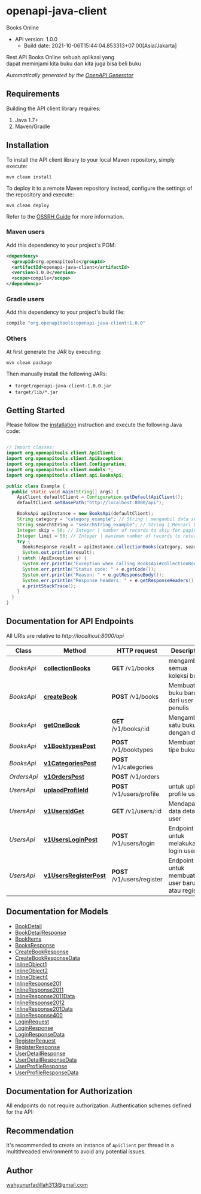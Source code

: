 # openapi-java-client

Books Online
- API version: 1.0.0
  - Build date: 2021-10-06T15:44:04.853313+07:00[Asia/Jakarta]

Rest API Books Online sebuah aplikasi yang<br> dapat meminjami kita buku dan kita juga bisa beli buku


*Automatically generated by the [OpenAPI Generator](https://openapi-generator.tech)*


## Requirements

Building the API client library requires:
1. Java 1.7+
2. Maven/Gradle

## Installation

To install the API client library to your local Maven repository, simply execute:

```shell
mvn clean install
```

To deploy it to a remote Maven repository instead, configure the settings of the repository and execute:

```shell
mvn clean deploy
```

Refer to the [OSSRH Guide](http://central.sonatype.org/pages/ossrh-guide.html) for more information.

### Maven users

Add this dependency to your project's POM:

```xml
<dependency>
  <groupId>org.openapitools</groupId>
  <artifactId>openapi-java-client</artifactId>
  <version>1.0.0</version>
  <scope>compile</scope>
</dependency>
```

### Gradle users

Add this dependency to your project's build file:

```groovy
compile "org.openapitools:openapi-java-client:1.0.0"
```

### Others

At first generate the JAR by executing:

```shell
mvn clean package
```

Then manually install the following JARs:

* `target/openapi-java-client-1.0.0.jar`
* `target/lib/*.jar`

## Getting Started

Please follow the [installation](#installation) instruction and execute the following Java code:

```java

// Import classes:
import org.openapitools.client.ApiClient;
import org.openapitools.client.ApiException;
import org.openapitools.client.Configuration;
import org.openapitools.client.models.*;
import org.openapitools.client.api.BooksApi;

public class Example {
  public static void main(String[] args) {
    ApiClient defaultClient = Configuration.getDefaultApiClient();
    defaultClient.setBasePath("http://localhost:8000/api");

    BooksApi apiInstance = new BooksApi(defaultClient);
    String category = "category_example"; // String | mengambil data sesuai kategori
    String searchString = "searchString_example"; // String | Mencari buku dengan mamasukan string nama bukunya atau nama penulis
    Integer skip = 56; // Integer | number of records to skip for pagination
    Integer limit = 56; // Integer | maximum number of records to return
    try {
      BooksResponse result = apiInstance.collectionBooks(category, searchString, skip, limit);
      System.out.println(result);
    } catch (ApiException e) {
      System.err.println("Exception when calling BooksApi#collectionBooks");
      System.err.println("Status code: " + e.getCode());
      System.err.println("Reason: " + e.getResponseBody());
      System.err.println("Response headers: " + e.getResponseHeaders());
      e.printStackTrace();
    }
  }
}

```

## Documentation for API Endpoints

All URIs are relative to *http://localhost:8000/api*

Class | Method | HTTP request | Description
------------ | ------------- | ------------- | -------------
*BooksApi* | [**collectionBooks**](docs/BooksApi.md#collectionBooks) | **GET** /v1/books | mengambil semua koleksi buku
*BooksApi* | [**createBook**](docs/BooksApi.md#createBook) | **POST** /v1/books | Membuat buku baru dari user penulis
*BooksApi* | [**getOneBook**](docs/BooksApi.md#getOneBook) | **GET** /v1/books/:id | Mengambil satu buku dengan detail
*BooksApi* | [**v1BooktypesPost**](docs/BooksApi.md#v1BooktypesPost) | **POST** /v1/booktypes | Membuat tipe buku
*BooksApi* | [**v1CategoriesPost**](docs/BooksApi.md#v1CategoriesPost) | **POST** /v1/categories | 
*OrdersApi* | [**v1OrdersPost**](docs/OrdersApi.md#v1OrdersPost) | **POST** /v1/orders | 
*UsersApi* | [**uplaodProfileId**](docs/UsersApi.md#uplaodProfileId) | **POST** /v1/users/profile | untuk upload profile user
*UsersApi* | [**v1UsersIdGet**](docs/UsersApi.md#v1UsersIdGet) | **GET** /v1/users/:id | Mendapatkan data detail user
*UsersApi* | [**v1UsersLoginPost**](docs/UsersApi.md#v1UsersLoginPost) | **POST** /v1/users/login | Endpoint untuk melakukan login users
*UsersApi* | [**v1UsersRegisterPost**](docs/UsersApi.md#v1UsersRegisterPost) | **POST** /v1/users/register | Endpoint untuk membuat user baru atau register


## Documentation for Models

 - [BookDetail](docs/BookDetail.md)
 - [BookDetailResponse](docs/BookDetailResponse.md)
 - [BookItems](docs/BookItems.md)
 - [BooksResponse](docs/BooksResponse.md)
 - [CreateBookResponse](docs/CreateBookResponse.md)
 - [CreateBookResponseData](docs/CreateBookResponseData.md)
 - [InlineObject1](docs/InlineObject1.md)
 - [InlineObject2](docs/InlineObject2.md)
 - [InlineObject4](docs/InlineObject4.md)
 - [InlineResponse201](docs/InlineResponse201.md)
 - [InlineResponse2011](docs/InlineResponse2011.md)
 - [InlineResponse2011Data](docs/InlineResponse2011Data.md)
 - [InlineResponse2012](docs/InlineResponse2012.md)
 - [InlineResponse201Data](docs/InlineResponse201Data.md)
 - [InlineResponse400](docs/InlineResponse400.md)
 - [LoginRequest](docs/LoginRequest.md)
 - [LoginResponse](docs/LoginResponse.md)
 - [LoginResponseData](docs/LoginResponseData.md)
 - [RegisterRequest](docs/RegisterRequest.md)
 - [RegisterResponse](docs/RegisterResponse.md)
 - [UserDetailResponse](docs/UserDetailResponse.md)
 - [UserDetailResponseData](docs/UserDetailResponseData.md)
 - [UserProfileResponse](docs/UserProfileResponse.md)
 - [UserProfileResponseData](docs/UserProfileResponseData.md)


## Documentation for Authorization

All endpoints do not require authorization.
Authentication schemes defined for the API:

## Recommendation

It's recommended to create an instance of `ApiClient` per thread in a multithreaded environment to avoid any potential issues.

## Author

wahyunurfadillah313@gmail.com

